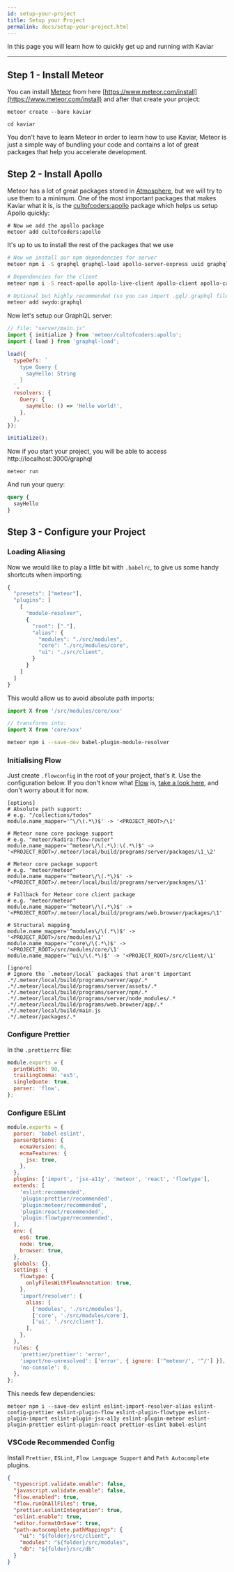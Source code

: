 ```yaml
---
id: setup-your-project
title: Setup your Project
permalink: docs/setup-your-project.html
---
```


In this page you will learn how to quickly get up and running with Kaviar

---

## Step 1 - Install Meteor

You can install [Meteor](https://www.meteor.com/install) from here [https://www.meteor.com/install](https://www.meteor.com/install) and after that create your project:

```
meteor create --bare kaviar

cd kaviar
```

You don't have to learn Meteor in order to learn how to use Kaviar, Meteor is just a simple way of bundling your code and contains a lot of great packages that help you accelerate development.

## Step 2 - Install Apollo

Meteor has a lot of great packages stored in [Atmosphere](https://atmospherejs.com/), but we will try to use them to a minimum. One of the most important packages that makes Kaviar what it is, is the [cultofcoders:apollo](https://github.com/cult-of-coders/apollo) package which helps us setup Apollo quickly:

```
# Now we add the apollo package
meteor add cultofcoders:apollo
```

It's up to us to install the rest of the packages that we use
```bash
# Now we install our npm dependencies for server
meteor npm i -S graphql graphql-load apollo-server-express uuid graphql-tools graphql-type-json apollo-live-server

# Dependencies for the client
meteor npm i -S react-apollo apollo-live-client apollo-client apollo-cache-inmemory apollo-link apollo-link-http apollo-link-ws apollo-morpher subscriptions-transport-ws apollo-upload-client

# Optional but highly recommended (so you can import .gql/.graphql files)
meteor add swydo:graphql
```

Now let's setup our GraphQL server:
```js
// file: "server/main.js"
import { initialize } from 'meteor/cultofcoders:apollo';
import { load } from 'graphql-load';

load({
  typeDefs: `
    type Query {
      sayHello: String
    }
  `,
  resolvers: {
    Query: {
      sayHello: () => 'Hello world!',
    },
  },
});

initialize();
```

Now if you start your project, you will be able to access http://localhost:3000/graphql

```
meteor run
```

And run your query:

```graphql
query {
  sayHello
}
```

## Step 3 - Configure your Project

### Loading Aliasing

Now we would like to play a little bit with `.babelrc`, to give us some handy shortcuts when importing:

```js
{
  "presets": ["meteor"],
  "plugins": [
    [
      "module-resolver",
      {
        "root": ["."],
        "alias": {
          "modules": "./src/modules",
          "core": "./src/modules/core",
          "ui": "./src/client",
        }
      }
    ]
  ]
}
```

This would allow us to avoid absolute path imports: 
```js
import X from '/src/modules/core/xxx'

// transforms into:
import X from 'core/xxx'
```

```bash
meteor npm i --save-dev babel-plugin-module-resolver
```

### Initialising Flow

Just create `.flowconfig` in the root of your project, that's it. Use the configuration below. If you don't know what [Flow](https://flow.org/en/docs/lang/types-and-expressions/) is, [take a look here](https://flow.org/en/docs/lang/types-and-expressions/), and don't worry about it for now.

```
[options]
# Absolute path support:
# e.g. "/collections/todos"
module.name_mapper='^\/\(.*\)$' -> '<PROJECT_ROOT>/\1'

# Meteor none core package support
# e.g. "meteor/kadira:flow-router"
module.name_mapper='^meteor\/\(.*\):\(.*\)$' -> '<PROJECT_ROOT>/.meteor/local/build/programs/server/packages/\1_\2'

# Meteor core package support
# e.g. "meteor/meteor"
module.name_mapper='^meteor\/\(.*\)$' -> '<PROJECT_ROOT>/.meteor/local/build/programs/server/packages/\1'

# Fallback for Meteor core client package
# e.g. "meteor/meteor"
module.name_mapper='^meteor\/\(.*\)$' -> '<PROJECT_ROOT>/.meteor/local/build/programs/web.browser/packages/\1'

# Structural mapping
module.name_mapper='^modules\/\(.*\)$' -> '<PROJECT_ROOT>/src/modules/\1'
module.name_mapper='^core\/\(.*\)$' -> '<PROJECT_ROOT>/src/modules/core/\1'
module.name_mapper='^ui\/\(.*\)$' -> '<PROJECT_ROOT>/src/client/\1'

[ignore]
# Ignore the `.meteor/local` packages that aren't important
.*/.meteor/local/build/programs/server/app/.*
.*/.meteor/local/build/programs/server/assets/.*
.*/.meteor/local/build/programs/server/npm/.*
.*/.meteor/local/build/programs/server/node_modules/.*
.*/.meteor/local/build/programs/web.browser/app/.*
.*/.meteor/local/build/main.js
.*/.meteor/packages/.*
```

### Configure Prettier

In the `.prettierrc` file:

```js
module.exports = {
  printWidth: 90,
  trailingComma: 'es5',
  singleQuote: true,
  parser: 'flow',
};
```

### Configure ESLint

```js
module.exports = {
  parser: 'babel-eslint',
  parserOptions: {
    ecmaVersion: 6,
    ecmaFeatures: {
      jsx: true,
    },
  },
  plugins: ['import', 'jsx-a11y', 'meteor', 'react', 'flowtype'],
  extends: [
    'eslint:recommended',
    'plugin:prettier/recommended',
    'plugin:meteor/recommended',
    'plugin:react/recommended',
    'plugin:flowtype/recommended',
  ],
  env: {
    es6: true,
    node: true,
    browser: true,
  },
  globals: {},
  settings: {
    flowtype: {
      onlyFilesWithFlowAnnotation: true,
    },
    'import/resolver': {
      alias: [
        ['modules', './src/modules'],
        ['core', './src/modules/core'],
        ['ui', './src/client'],
      ],
    },
  },
  rules: {
    'prettier/prettier': 'error',
    'import/no-unresolved': ['error', { ignore: ['^meteor/', '^/'] }],
    'no-console': 0,
  },
};
```

This needs few dependencies:
```
meteor npm i --save-dev eslint eslint-import-resolver-alias eslint-config-prettier eslint-plugin-flow eslint-plugin-flowtype eslint-plugin-import eslint-plugin-jsx-a11y eslint-plugin-meteor eslint-plugin-prettier eslint-plugin-react prettier-eslint babel-eslint
```

### VSCode Recommended Config

Install `Prettier`, `ESLint`, `Flow Language Support` and `Path Autocomplete` plugins.

```json
{
  "typescript.validate.enable": false,
  "javascript.validate.enable": false,
  "flow.enabled": true,
  "flow.runOnAllFiles": true,
  "prettier.eslintIntegration": true,
  "eslint.enable": true,
  "editor.formatOnSave": true,
  "path-autocomplete.pathMappings": {
    "ui": "${folder}/src/client",
    "modules": "${folder}/src/modules",
    "db": "${folder}/src/db"
  }
}
```
